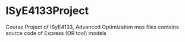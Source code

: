 # ISyE4133Project
Course Project of ISyE4133, Advanced Optimization
mos files contains source code of Express (OR tool) models
